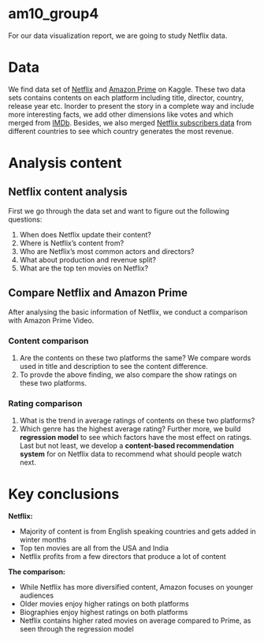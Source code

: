 # am10_group4
For our data visualization report, we are going to study Netflix data.

# Data
We find data set of [Netflix](https://www.kaggle.com/shivamb/netflix-shows) and [Amazon Prime](https://www.kaggle.com/shivamb/amazon-prime-movies-and-tv-shows) on Kaggle. These two data sets contains contents on each platform including title, director, country, release year etc. Inorder to present the story in a complete way and include more interesting facts, we add other dimensions like votes and which merged from [IMDb](https://www.kaggle.com/stefanoleone992/imdb-extensive-dataset). Besides, we also merged [Netflix subscribers data](https://docs.google.com/spreadsheets/d/17KyqNGvXRL4aIyXsciXJafD-vqLSDhJGtAYd_GJM-Go/edit#gid=0) from different countries to see which country generates the most revenue. 


# Analysis content

## Netflix content analysis
First we go through the data set and want to figure out the following questions:
1. When does Netflix update their content?
2. Where is Netflix’s content from? 
3. Who are Netflix’s most common actors and directors?
4. What about production and revenue split?
5. What are the top ten movies on Netflix?

## Compare Netflix and Amazon Prime
After analysing the basic information of Netflix, we conduct a comparison with Amazon Prime Video.
### Content comparison
1. Are the contents on these two platforms the same? We compare words used in title and description to see the content difference.
2. To provde the above finding, we also compare the show ratings on these two platforms.
### Rating comparison
1. What is the trend in average ratings of contents on these two platforms?
2. Which genre has the highest average rating?
Further more, we build **regression model** to see which factors have the most effect on ratings.
Last but not least, we develop a **content-based recommendation system** for on Netflix data to recommend what should people watch next.

# Key conclusions
**Netflix:**
- Majority of content is from English speaking countries and gets added in winter months
- Top ten movies are all from the USA and India
- Netflix profits from a few directors that produce a lot of content

**The comparison:**
- While Netflix has more diversified content, Amazon focuses on younger audiences
- Older movies enjoy higher ratings on both platforms
- Biographies enjoy highest ratings on both platforms
- Netflix contains higher rated movies on average compared to Prime, as seen through the regression model

